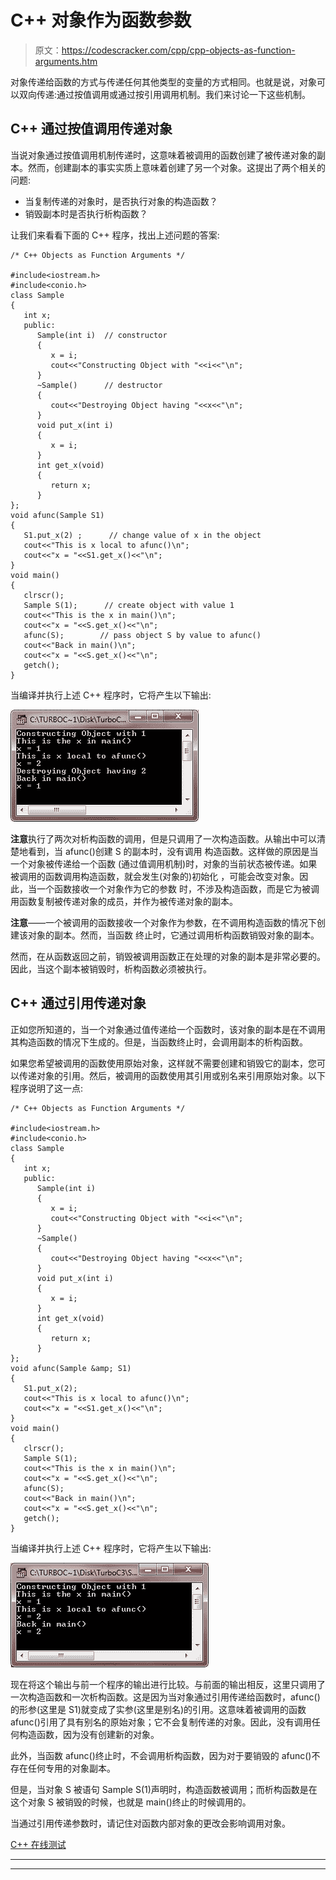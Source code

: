 # C++ 对象作为函数参数

> 原文：<https://codescracker.com/cpp/cpp-objects-as-function-arguments.htm>

对象传递给函数的方式与传递任何其他类型的变量的方式相同。也就是说，对象可以双向传递:通过按值调用或通过按引用调用机制。我们来讨论一下这些机制。

## C++ 通过按值调用传递对象

当说对象通过按值调用机制传递时，这意味着被调用的函数创建了被传递对象的副本。然而，创建副本的事实实质上意味着创建了另一个对象。这提出了两个相关的问题:

*   当复制传递的对象时，是否执行对象的构造函数？
*   销毁副本时是否执行析构函数？

让我们来看看下面的 C++ 程序，找出上述问题的答案:

```
/* C++ Objects as Function Arguments */

#include<iostream.h>
#include<conio.h>
class Sample
{
   int x;
   public:
      Sample(int i)  // constructor
      {
         x = i;
         cout<<"Constructing Object with "<<i<<"\n";
      }
      ~Sample()      // destructor
      {
         cout<<"Destroying Object having "<<x<<"\n";
      }
      void put_x(int i)
      {
         x = i;
      }
      int get_x(void)
      {
         return x;
      }
};
void afunc(Sample S1)
{
   S1.put_x(2) ;      // change value of x in the object
   cout<<"This is x local to afunc()\n";
   cout<<"x = "<<S1.get_x()<<"\n";
}
void main()
{
   clrscr();
   Sample S(1);      // create object with value 1
   cout<<"This is the x in main()\n";
   cout<<"x = "<<S.get_x()<<"\n";
   afunc(S);        // pass object S by value to afunc()
   cout<<"Back in main()\n";
   cout<<"x = "<<S.get_x()<<"\n";
   getch();
}
```

当编译并执行上述 C++ 程序时，它将产生以下输出:

![c++ objects as function arguments](img/32466ff886d40c9ae678c939f47ecbd4.png)

**注意**执行了两次对析构函数的调用，但是只调用了一次构造函数。从输出中可以清楚地看到，当 afunc()创建 S 的副本时，没有调用 构造函数。这样做的原因是当一个对象被传递给一个函数 (通过值调用机制)时，对象的当前状态被传递。如果被调用的函数调用构造函数，就会发生(对象的)初始化 ，可能会改变对象。因此，当一个函数接收一个对象作为它的参数 时，不涉及构造函数，而是它为被调用函数复制被传递对象的成员，并作为被传递对象的副本。

**注意**——一个被调用的函数接收一个对象作为参数，在不调用构造函数的情况下创建该对象的副本。然而，当函数 终止时，它通过调用析构函数销毁对象的副本。

然而，在从函数返回之前，销毁被调用函数正在处理的对象的副本是非常必要的。因此，当这个副本被销毁时，析构函数必须被执行。

## C++ 通过引用传递对象

正如您所知道的，当一个对象通过值传递给一个函数时，该对象的副本是在不调用其构造函数的情况下生成的。但是，当函数终止时，会调用副本的析构函数。

如果您希望被调用的函数使用原始对象，这样就不需要创建和销毁它的副本，您可以传递对象的引用。然后，被调用的函数使用其引用或别名来引用原始对象。以下程序说明了这一点:

```
/* C++ Objects as Function Arguments */

#include<iostream.h>
#include<conio.h>
class Sample
{
   int x;
   public:
      Sample(int i)
      {
         x = i;
         cout<<"Constructing Object with "<<i<<"\n";
      }
      ~Sample()
      {
         cout<<"Destroying Object having "<<x<<"\n";
      }
      void put_x(int i)
      {
         x = i;
      }
      int get_x(void)
      {
         return x;
      }
};
void afunc(Sample &amp; S1)
{
   S1.put_x(2);
   cout<<"This is x local to afunc()\n";
   cout<<"x = "<<S1.get_x()<<"\n";
}
void main()
{
   clrscr();
   Sample S(1);
   cout<<"This is the x in main()\n";
   cout<<"x = "<<S.get_x()<<"\n";
   afunc(S);
   cout<<"Back in main()\n";
   cout<<"x = "<<S.get_x()<<"\n";
   getch();
}
```

当编译并执行上述 C++ 程序时，它将产生以下输出:

![passing objects through call by value reference c++](img/ce0979930bfc019ed47f73c262dcf455.png)

现在将这个输出与前一个程序的输出进行比较。与前面的输出相反，这里只调用了一次构造函数和一次析构函数。这是因为当对象通过引用传递给函数时，afunc()的形参(这里是 S1)就变成了实参(这里是别名)的引用。这意味着被调用的函数 afunc()引用了具有别名的原始对象；它不会复制传递的对象。因此，没有调用任何构造函数，因为没有创建新的对象。

此外，当函数 afunc()终止时，不会调用析构函数，因为对于要销毁的 afunc()不存在任何专用的对象副本。

但是，当对象 S 被语句 Sample S(1)声明时，构造函数被调用；而析构函数是在这个对象 S 被销毁的时候，也就是 main()终止的时候调用的。

当通过引用传递参数时，请记住对函数内部对象的更改会影响调用对象。

[C++ 在线测试](/exam/showtest.php?subid=3)

* * *

* * *